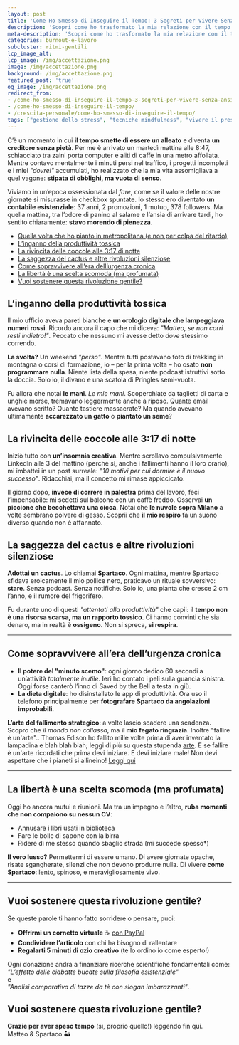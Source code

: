 ```yaml
---
layout: post
title: 'Come Ho Smesso di Inseguire il Tempo: 3 Segreti per Vivere Senza Ansia da Produttività'
description: 'Scopri come ho trasformato la mia relazione con il tempo: dalla crisi in metropolitana alle piccole rivoluzioni quotidiane che combattono il burnout. Strategie pratiche + la storia del mio cactus maestro di vita.'
meta-description: 'Scopri come ho trasformato la mia relazione con il tempo: dalla crisi in metropolitana alle piccole rivoluzioni quotidiane che combattono il burnout. Strategie pratiche + la storia del mio cactus maestro di vita.'
categories: burnout-e-lavoro
subcluster: ritmi-gentili
lcp_image_alt: 
lcp_image: /img/accettazione.png
image: /img/accettazione.png
background: /img/accettazione.png
featured_post: 'true'
og_image: /img/accettazione.png
redirect_from:
- /come-ho-smesso-di-inseguire-il-tempo-3-segreti-per-vivere-senza-ansia-da-produttivita/
- /come-ho-smesso-di-inseguire-il-tempo/
- /crescita-personale/come-ho-smesso-di-inseguire-il-tempo/
tags: ["gestione dello stress", "tecniche mindfulness", "vivere il presente", "equilibrio vita-lavoro", "ridurre l'ansia", "consapevolezza quotidiana", "cornerstone"]
--- 
```


C’è un momento in cui **il tempo smette di essere un alleato** e diventa **un creditore senza pietà**. Per me è arrivato un martedì mattina alle 8:47, schiacciato tra zaini porta computer e aliti di caffè in una metro affollata. Mentre contavo mentalmente i minuti persi nel traffico, i progetti incompleti e i miei _"dovrei"_ accumulati, ho realizzato che la mia vita assomigliava a quel vagone: **stipata di obblighi, ma vuota di senso**.  

Viviamo in un’epoca ossessionata dal *fare*, come se il valore delle nostre giornate si misurasse in checkbox spuntate. Io stesso ero diventato **un contabile esistenziale**: 37 anni, 2 promozioni, 1 mutuo, 378 followers. Ma quella mattina, tra l’odore di panino al salame e l’ansia di arrivare tardi, ho sentito chiaramente: **stavo morendo di pienezza**.  

- [Quella volta che ho pianto in metropolitana (e non per colpa del ritardo)](#quella-volta-che-ho-pianto-in-metropolitana-e-non-per-colpa-del-ritardo)
- [L’inganno della produttività tossica](#linganno-della-produttività-tossica)
- [La rivincita delle coccole alle 3:17 di notte](#la-rivincita-delle-coccole-alle-317-di-notte)
- [La saggezza del cactus e altre rivoluzioni silenziose](#la-saggezza-del-cactus-e-altre-rivoluzioni-silenziose)
- [Come sopravvivere all’era dell’urgenza cronica](#come-sopravvivere-allera-dellurgenza-cronica)
- [La libertà è una scelta scomoda (ma profumata)](#la-libertà-è-una-scelta-scomoda-ma-profumata)
- [Vuoi sostenere questa rivoluzione gentile?](#vuoi-sostenere-questa-rivoluzione-gentile)


## L’inganno della produttività tossica  

Il mio ufficio aveva pareti bianche e **un orologio digitale che lampeggiava numeri rossi**. Ricordo ancora il capo che mi diceva: _"Matteo, se non corri resti indietro!"_. Peccato che nessuno mi avesse detto *dove* stessimo correndo.  

**La svolta?** Un weekend _"perso"_. Mentre tutti postavano foto di trekking in montagna o corsi di formazione, io – per la prima volta – ho osato **non programmare nulla**. Niente lista della spesa, niente podcast istruttivi sotto la doccia. Solo io, il divano e una scatola di Pringles semi-vuota.  

Fu allora che notai **le mani**. *Le mie mani*. Scoperchiate da taglietti di carta e unghie morse, tremavano leggermente anche a riposo. Quante email avevano scritto? Quante tastiere massacrate? Ma quando avevano ultimamente **accarezzato un gatto** o **piantato un seme**?  

## La rivincita delle coccole alle 3:17 di notte  

Iniziò tutto con **un’insomnia creativa**. Mentre scrollavo compulsivamente LinkedIn alle 3 del mattino (perché sì, anche i fallimenti hanno il loro orario), mi imbattei in un post surreale: _"10 motivi per cui dormire è il nuovo successo"_. Ridacchiai, ma il concetto mi rimase appiccicato.  

Il giorno dopo, **invece di correre in palestra** prima del lavoro, feci l’impensabile: mi sedetti sul balcone con un caffè freddo. Osservai **un piccione che becchettava una cicca**. Notai che **le nuvole sopra Milano** a volte sembrano polvere di gesso. Scoprii che **il mio respiro** fa un suono diverso quando non è affannato.  


## La saggezza del cactus e altre rivoluzioni silenziose  

**Adottai un cactus**. Lo chiamai **Spartaco**. Ogni mattina, mentre Spartaco sfidava eroicamente il mio pollice nero, praticavo un rituale sovversivo: **stare**. Senza podcast. Senza notifiche. Solo io, una pianta che cresce 2 cm l’anno, e il rumore del frigorifero.  

Fu durante uno di questi _"attentati alla produttività"_ che capii: **il tempo non è una risorsa scarsa, ma un rapporto tossico**. Ci hanno convinti che sia denaro, ma in realtà è **ossigeno**. Non si spreca, **si respira**.  

---

## Come sopravvivere all’era dell’urgenza cronica  

- **Il potere del "minuto scemo"**: ogni giorno dedico 60 secondi a un’attività *totalmente inutile*. Ieri ho contato i peli sulla guancia sinistra. Oggi forse canterò l’inno di Saved by the Bell a testa in giù.  
- **La dieta digitale**: ho disinstallato le app di produttività. Ora uso il telefono principalmente per **fotografare Spartaco da angolazioni improbabili**.  

**L’arte del fallimento strategico**: a volte lascio scadere una scadenza. Scopro che _il mondo non collassa_, ma **il mio fegato ringrazia**. Inoltre "fallire è un'arte".. Thomas Edison ho fallito mille volte prima di aver inventato la lampadina e blah blah blah; leggi di più su questa stupenda [arte](/crescita-personale-anti-guru/fallimento-arte/). E se fallire è un'arte ricordati che prima devi iniziare. E devi iniziare male! Non devi aspettare che i pianeti si allineino! [Leggi qui](/iniziare-male-migliorare/)

---

## La libertà è una scelta scomoda (ma profumata)  

Oggi ho ancora mutui e riunioni. Ma tra un impegno e l’altro, **ruba momenti che non compaiono su nessun CV**:  

- Annusare i libri usati in biblioteca  
- Fare le bolle di sapone con la birra  
- Ridere di me stesso quando sbaglio strada (mi succede spesso*)  
 

**Il vero lusso?** Permettermi di essere umano. Di avere giornate opache, risate sgangherate, silenzi che non devono produrre nulla. Di vivere **come Spartaco**: lento, spinoso, e meravigliosamente vivo.  

---

<h2>Vuoi sostenere questa rivoluzione gentile?</h2>  

Se queste parole ti hanno fatto sorridere o pensare, puoi:  
- **Offrirmi un cornetto virtuale** ☕ [con PayPal](https://www.paypal.me/pythonmat)  
- **Condividere l’articolo** con chi ha bisogno di rallentare  
- **Regalarti 5 minuti di ozio creativo** (te lo ordino io come esperto!)  

Ogni donazione andrà a finanziare ricerche scientifiche fondamentali come:  
*"L’effetto delle ciabatte bucate sulla filosofia esistenziale"*  
e  
*"Analisi comparativa di tazze da tè con slogan imbarazzanti"*.  
## Vuoi sostenere questa rivoluzione gentile?

**Grazie per aver speso tempo** (sì, proprio quello!) leggendo fin qui.  
Matteo & Spartaco 🏜️  
